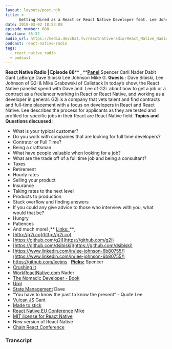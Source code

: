 ```yaml
---
layout: layouts/post.njk
title: >
      Getting Hired as a React or React Native Developer feat. Lee Johnson & Dave Sibiski of G2i & Mike Grabowski of Callstack
date: 2018-03-02 18:53:08
episode_number: 088
duration: 55:32
audio_url: https://media.devchat.tv/reactnativeradio/React_Native_Radio_Episode_88.mp3
podcast: react-native-radio
tags: 
  - react_native_radio
  - podcast
---
```


 **React Native Radio | Episode 88**** <u> </u> ****<u>Panel</u>** Spencer Carli Nader Dabit Gant LaBorge Dave Sibiski Lee Johnson Mike G. **Guests** : Dave Sibiski, Lee Johnson of G2i & Mike Grabowski of Callstack In today’s show, the React Native panelist spend with Dave and&nbsp; Lee of G2i&nbsp; about how to get a job or a contract as a freelancer working in React or React Native, and working as a developer in general. G2i is a company that vets talent and find contracts and full-time placement with a focus on developers in React and React Native. Lee describes the process for applicants as they are tested and profiled for specific jobs in their React are React Native field. **Topics and Questions discussed:** 
- What is your typical customer?
- Do you work with companies that are looking for full time developers?
- Contrator or Full Time?
- Being a craftsman
- What have people valuable when looking for a job?
- What are the trade off of a full time job and being a consultant?
- Taxes
- Retirement
- Hourly rates
- Selling your product
- Insurance
- Taking rates to the next level
- Products to production
- Stack overflow and finding answers
- If you could any give advice to those who interview with you, what would that be?
- Hungry
- Patiences
- And much more!
**<u> </u>**** <u>Links: </u> ****<u> </u>**
- [http://g2i.co](http://g2i.co)
- [https://github.com/g2i](https://github.com/g2i)
- [https://github.com/dsibiski](https://github.com/dsibiski)
- [https://www.linkedin.com/in/lee-johnson-6b80755/](https://www.linkedin.com/in/lee-johnson-6b80755/)
- <u>https://github.com/leejms</u>
&nbsp; **<u>Picks:</u>** Spencer
- [Crushing It](https://www.amazon.com/Crushing-Great-Entrepreneurs-Business-Influence-ebook/dp/B072DV2GHG/ref=sr_1_1?ie=UTF8&qid=1519613043&sr=8-1&keywords=crushing+it)
- [WorkReactNative.com](http://WorkReactNative.com)
Nader
- [The Nomadic Developer - Book](https://www.amazon.com/Nomadic-Developer-Surviving-Technology-Consulting/dp/0321606396)
- [Urql](https://github.com/FormidableLabs/urql)
- [State Management](https://medium.com/react-native-training/state-management-with-mobx-state-tree-373f9f2dc68a)
Dave
- “You have to know the past to know the present” - Quote
Lee
- [Vulcan JS](http://vulcanjs.org)
Gant
- [Made to stick](https://www.amazon.com/Made-Stick-Ideas-Survive-Others/dp/1400064287)
- [React Native EU Conference](http://react-native.eu)
Mike
- [MIT license for React Native](https://github.com/facebook/react-native/blob/master/LICENSE)
- New version of React Native
- [Chain React Conference](http://infinite.red/ChainReactConf)


### Transcript


